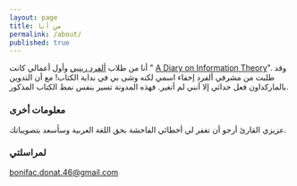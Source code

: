 ```yaml
---
layout: page
title: من أنا
permalink: /about/
published: true
---
```

أنا من طلاب [ألفرد رينيي](https://ar.wikipedia.org/wiki/%D8%A3%D9%84%D9%81%D8%B1%D9%8A%D8%AF_%D8%B1%D9%8A%D9%86%D9%8A) وأول أعمالي كانت " [A Diary on Information Theory](http://www.goodreads.com/book/show/4962977-a-diary-on-information-theory)". وقد طلبت من مشرفي ألفرد إخفاء اسمي لكنه وشى بي في بداية الكتاب! مع أن التدوين بالماركداون فعل حداثي إلا أنني لم أتغير. فهذه المدونة تسير بنفس نمط الكتاب المذكور.


### معلومات أخرى

عزيزي القارئ أرجو أن تغفر لي أخطائي الفاحشة بحق اللغة العربية وسأسعد بتصويباتك.

### لمراسلتي

[bonifac.donat.46@gmail.com](mailto:bonifac.donat.46@gmail.com)
